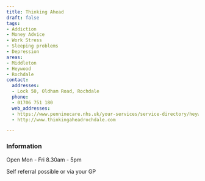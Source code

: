 ```yaml
---
title: Thinking Ahead
draft: false
tags:
- Addiction
- Money Advice
- Work Stress
- Sleeping problems
- Depression
areas:
- Middleton
- Heywood
- Rochdale
contact:
  addresses:
  - Lock 50, Oldham Road, Rochdale
  phone:
  - 01706 751 180
  web_addresses:
  - https://www.penninecare.nhs.uk/your-services/service-directory/heywood-middleton-and-rochdale/mental-health/adults/thinking-ahead-heywood-middleton-and-rochdale/
  - http://www.thinkingaheadrochdale.com

---
```


### Information
Open Mon - Fri  8.30am - 5pm

Self referral possible or via your GP
